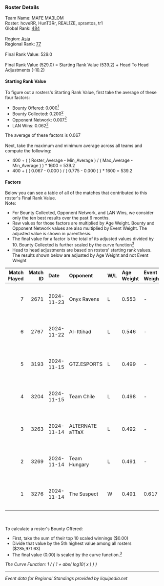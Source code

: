 ### Roster Details<br />
Team Name: MAFE MA3LOM<br />
Roster: hoveRR, HunT3Rr, REAL1ZE, sprantos, tr1<br />
Global Rank: [484](../../standings_global_2025_02_28.md)<br />
<br />
Region: [Asia]( ../../standings_asia_2025_02_28.md)<br />
Regional Rank: [77]( ../../standings_asia_2025_02_28.md)<br />
<br />
Final Rank Value:  529.0<br />
<br />
Final Rank Value (529.0) = Starting Rank Value (539.2) + Head To Head Adjustments (-10.2)<br />

#### Starting Rank Value<br />
To figure out a rosters's Starting Rank Value, first take the average of these four factors:<br />
- Bounty Offered: 0.000[<sup>1</sup>](#table2)
- Bounty Collected: 0.200[<sup>2</sup>](#table1)
- Opponent Network: 0.007[<sup>2</sup>](#table1)
- LAN Wins: 0.062[<sup>2</sup>](#table1)

The average of these factors is 0.067<br />
<br />
Next, take the maximum and minimum average across all teams and compute the following:<br />
- 400 + ( ( Roster_Average - Min_Average ) / ( Max_Average - Min_Average ) ) * 1600 = 539.2
- 400 + ( ( 0.067 - 0.000 ) / ( 0.775 - 0.000 ) ) * 1600 = 539.2


#### Factors<br />
Below you can see a table of all of the matches that contributed to this roster's Final Rank Value.<br />
Note:<br />

- For Bounty Collected, Opponent Network, and LAN Wins, we consider only the ten best results over the past 6 months.
- Raw values for those factors are multiplied by Age Weight. Bounty and Opponent Network values are also multiplied by Event Weight. The adjusted value is shown in parenthesis.
- The final value for a factor is the total of its adjusted values divided by 10. Bounty Collected is further scaled by the curve function[<sup>3</sup>](#curveFunction)
- Head to head adjustments are based on rosters' starting rank values. The results shown below are adjusted by Age Weight and not Event Weight
<span id="table1"></span><br />


| Match Played | Match ID | Date       | Opponent        | W/L | Age Weight | Event Weight | Bounty Collected | Opponent Network | LAN Wins  | H2H Adj. | Roster                                  |
| -: | -: | :- | :- | :- | :- | :- | :- | :- | :- | -: | :- |
|            7 |     2671 | 2024-11-23 | Onyx Ravens     | L   | 0.553      | -            | -                | -                | -         |    -5.23 | hoveRR, HunT3Rr, REAL1ZE, sprantos, tr1 |
|            6 |     2767 | 2024-11-22 | Al-Ittihad      | L   | 0.546      | -            | -                | -                | -         |    -4.81 | hoveRR, HunT3Rr, REAL1ZE, sprantos, tr1 |
|            5 |     3193 | 2024-11-15 | GTZ.ESPORTS     | L   | 0.499      | -            | -                | -                | -         |    -0.31 | BOROS, HuNt3R, REAL1ZE, sprantos, tr1   |
|            4 |     3204 | 2024-11-15 | Team Chile      | L   | 0.498      | -            | -                | -                | -         |    -7.31 | BOROS, HuNt3R, REAL1ZE, sprantos, tr1   |
|            3 |     3263 | 2024-11-14 | ALTERNATE aTTaX | L   | 0.492      | -            | -                | -                | -         |    -1.48 | BOROS, HuNt3R, REAL1ZE, sprantos, tr1   |
|            2 |     3269 | 2024-11-14 | Team Hungary    | L   | 0.491      | -            | -                | -                | -         |    -2.63 | BOROS, HuNt3R, REAL1ZE, sprantos, tr1   |
|            1 |     3276 | 2024-11-14 | The Suspect     | W   | 0.491      | 0.617        | 0.003 (0.001)    | 0.242 (0.073)    | 1 (0.491) |    11.60 | BOROS, HuNt3R, REAL1ZE, sprantos, tr1   |

<br />
<span id="table2"></span><br />
To calculate a roster's Bounty Offered:<br />

- First, take the sum of their top 10 scaled winnings ($0.00)
- Divide that value by the 5th highest value among all rosters ($285,971.63)
- The final value (0.00) is scaled by the curve function.[<sup>3</sup>](#curveFunction)

<span id="curveFunction"></span>_The Curve Function: 1 / ( 1 + abs( log10( x ) ) )_<br />

---
_Event data for Regional Standings provided by liquipedia.net_<br />
